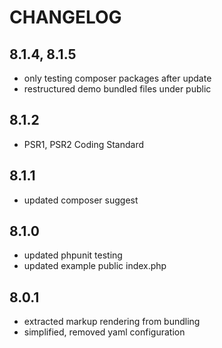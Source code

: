 # CHANGELOG

## 8.1.4, 8.1.5

- only testing composer packages after update
- restructured demo bundled files under public

## 8.1.2

- PSR1, PSR2 Coding Standard

## 8.1.1

- updated composer suggest

## 8.1.0

- updated phpunit testing
- updated example public index.php

## 8.0.1

- extracted markup rendering from bundling
- simplified, removed yaml configuration
